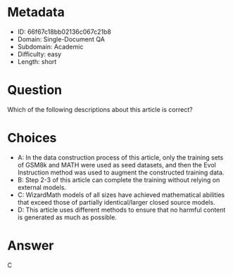 # Metadata

- ID: 66f67c18bb02136c067c21b8
- Domain: Single-Document QA
- Subdomain: Academic
- Difficulty: easy
- Length: short

# Question

Which of the following descriptions about this article is correct?

# Choices

- A: In the data construction process of this article, only the training sets of GSM8k and MATH were used as seed datasets, and then the Evol Instruction method was used to augment the constructed training data.
- B: Step 2-3 of this article can complete the training without relying on external models.
- C: WizardMath models of all sizes have achieved mathematical abilities that exceed those of partially identical/larger closed source models.
- D: This article uses different methods to ensure that no harmful content is generated as much as possible.

# Answer

C
